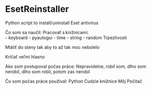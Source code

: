 # EsetReinstaller
Python script to install/uninstall Eset antivirus

 

Čo som sa naučil: 
  Pracovať s knižnicami:  
                  - keyboard 
                  - pyautogui 
                  - time
                  - string 
                  - random 
  Trpezlivosti 

  Mlátiť do steny tak aby to až tak moc nebolelo 

  Kričať veľmi hlasno 


Ako som postupoval počas práce: 
  Nepravidelne, robil som, dlho som nerobil, dlho som robil, potom zas nerobil 

Čo som počas práce používal: 
  Python 
  Cudzie knižnice 
  Môj Počítač 
